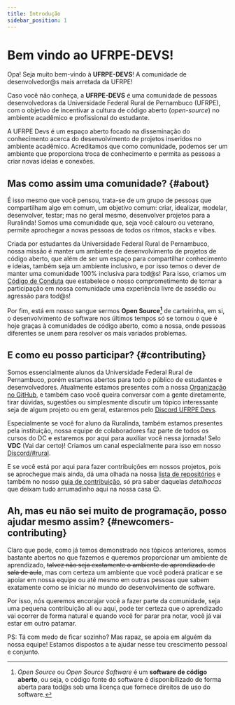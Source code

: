 ```yaml
---
title: Introdução
sidebar_position: 1
---
```


# Bem vindo ao UFRPE-DEVS!

Opa! Seja muito bem-vindo à **UFRPE-DEVS**! A comunidade de desenvolvedor@s mais arretada da UFRPE!

Caso você não conheça, a **UFRPE-DEVS** é uma comunidade de pessoas desenvolvedoras da Universidade Federal Rural de Pernambuco (UFRPE), com o objetivo de incentivar a cultura de código aberto (_open-source_) no ambiente acadêmico e profissional do estudante.

A UFRPE Devs é um espaço aberto focado na disseminação do conhecimento acerca do desenvolvimento de projetos inseridos no ambiente acadêmico. Acreditamos que como comunidade, podemos ser um ambiente que proporciona troca de conhecimento e permita as pessoas a criar novas ideias e conexões.

## Mas como assim uma comunidade? {#about}

É isso mesmo que você pensou, trata-se de um grupo de pessoas que compartilham algo em comum, um objetivo comum: criar, idealizar, modelar, desenvolver, testar; mas no geral mesmo, desenvolver projetos para a Ruralinda! Somos uma comunidade que, seja você calouro ou veterano, permite aprochegar a novas pessoas de todos os ritmos, stacks e vibes.

Criada por estudantes da Universidade Federal Rural de Pernambuco, nossa missão é manter um ambiente de desenvolvimento de projetos de código aberto, que além de ser um espaço para compartilhar conhecimento e ideias, também seja um ambiente inclusivo, e por isso temos o dever de manter uma comunidade 100% inclusiva para tod@s! Para isso, criamos um [Código de Conduta](https://github.com/ufrpe-devs/.github/blob/main/CODE_OF_CONDUCT.md) que estabelece o nosso comprometimento de tornar a participação em nossa comunidade uma experiência livre de assédio ou agressão para tod@s!

Por fim, está em nosso sangue sermos **Open Source[^1]** de carteirinha, em si, o desenvolvimento de software nos últimos tempos só se tornou o que é hoje graças à comunidades de código aberto, como a nossa, onde pessoas diferentes se unem para resolver os mais variados problemas.

## E como eu posso participar? {#contributing}

Somos essencialmente alunos da Universidade Federal Rural de Pernambuco, porém estamos abertos para todo o público de estudantes e desenvolvedores. Atualmente estamos presentes com a nossa [Organização no GitHub](https://github.com/ufrpe-devs), e também caso você queira conversar com a gente diretamente, tirar dúvidas, sugestões ou simplesmente discutir um tópico interessante seja de algum projeto ou em geral, estaremos pelo [Discord UFRPE Devs](https://discordapp.com/invite/xeEaKKG).

Especialmente se você for aluno da Ruralinda, também estamos presentes pela instituição, nossa equipe de colaboradores faz parte de todos os cursos do DC e estaremos por aqui para auxiliar você nessa jornada! Selo **VDC** (Vai dar certo)! Criamos um canal especialmente para isso em nosso [Discord/#rural](https://discordapp.com/invite/xeEaKKG).

E se você está por aqui para fazer contribuições em nossos projetos, pois se aprochegue mais ainda, dá uma olhada na nossa [lista de repositórios](https://github.com/orgs/ufrpe-devs/repositories) e também no nosso [guia de contribuição](https://github.com/ufrpe-devs/comunidade/blob/main/CONTRIBUTING.md), só pra saber daquelas _detalhocas_ que deixam tudo arrumadinho aqui na nossa casa 😉.

## Ah, mas eu não sei muito de programação, posso ajudar mesmo assim? {#newcomers-contributing}

Claro que pode, como já temos demonstrado nos tópicos anteriores, somos bastante abertos no que fazemos e queremos proporcionar um ambiente de aprendizado, ~~talvez não seja exatamente o ambiente de aprendizado de sala de aula~~, mas com certeza um ambiente que você poderá praticar e se apoiar em nossa equipe ou até mesmo em outras pessoas que sabem exatamente como se iniciar no mundo do desenvolvimento de software.

Por isso, nós queremos encorajar você a fazer parte da comunidade, seja uma pequena contribuição ali ou aqui, pode ter certeza que o aprendizado vai ocorrer de forma natural e quando você for parar pra notar, você já vai estar em outro patamar.

PS: Tá com medo de ficar sozinho? Mas rapaz, se apoia em alguém da nossa equipe! Estamos dispostos a te ajudar nesse teu crescimento pessoal e conjunto.

[^1]: _Open Source_ ou _Open Source Software_ é um **software de código aberto**, ou seja, o código fonte do software é disponibilizado de forma aberta para tod@s sob uma licença que fornece direitos de uso do software.
